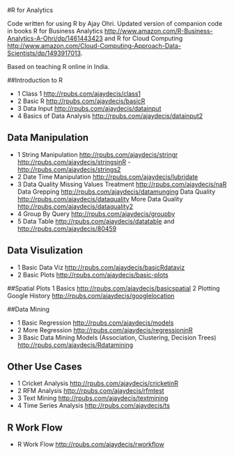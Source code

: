 #R for Analytics

Code written for using R by Ajay Ohri. 
Updated version of companion code in books 
R for Business Analytics http://www.amazon.com/R-Business-Analytics-A-Ohri/dp/1461443423 and 
R for Cloud Computing http://www.amazon.com/Cloud-Computing-Approach-Data-Scientists/dp/1493917013.

Based on teaching R online in India. 

##Introduction to R
- 1 Class 1 http://rpubs.com/ajaydecis/class1
- 2 Basic R http://rpubs.com/ajaydecis/basicR
- 3 Data Input http://rpubs.com/ajaydecis/datainput 
- 4 Basics of Data Analysis  http://rpubs.com/ajaydecis/datainput2


## Data Manipulation
- 1 String Manipulation 
http://rpubs.com/ajaydecis/stringr
http://rpubs.com/ajaydecis/stringsinR
-http://rpubs.com/ajaydecis/strings2
- 2 Date Time Manipulation
http://rpubs.com/ajaydecis/lubridate
- 3 Data Quality 
Missing Values Treatment http://rpubs.com/ajaydecis/naR
Data Grepping http://rpubs.com/ajaydecis/datamunging
Data Quality http://rpubs.com/ajaydecis/dataquality
More Data Quality http://rpubs.com/ajaydecis/dataquality2
- 4 Group By Query http://rpubs.com/ajaydecis/groupby
- 5 Data Table http://rpubs.com/ajaydecis/datatable and http://rpubs.com/ajaydecis/80459

## Data Visulization
- 1 Basic Data Viz http://rpubs.com/ajaydecis/basicRdataviz
- 2 Basic Plots http://rpubs.com/ajaydecis/basic-plots

##Spatial Plots
1 Basics http://rpubs.com/ajaydecis/basicspatial
2 Plotting Google History http://rpubs.com/ajaydecis/googlelocation

##Data Mining
- 1 Basic Regression http://rpubs.com/ajaydecis/models
- 2 More Regression http://rpubs.com/ajaydecis/regressioninR
- 3 Basic Data Mining Models (Association, Clustering, Decision Trees) http://rpubs.com/ajaydecis/Rdatamining

## Other Use Cases
- 1 Cricket Analysis http://rpubs.com/ajaydecis/cricketinR
- 2 RFM Analysis http://rpubs.com/ajaydecis/rfmtest
- 3 Text Mining http://rpubs.com/ajaydecis/textmining
- 4 Time Series Analysis http://rpubs.com/ajaydecis/ts


## R Work Flow 
- R Work Flow http://rpubs.com/ajaydecis/rworkflow

